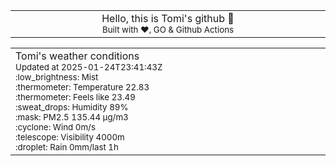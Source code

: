 
<div align="center">
<table>
<tbody>
<td align="center">
<img width="2000" height="0"><br>
Hello, this is Tomi's github 👋<br>
<sup>Built with ❤️, GO & Github Actions</sup><br>
<img width="2000" height="0">
</td>
</tbody>
</table>
</div>
<table>
<tbody>
<td align="left">
<img width="2000" height="0"><br>
Tomi's weather conditions<br>
<sup>Updated at 2025-01-24T23:41:43Z</sup><br>
<sup>:low_brightness: Mist</sup><br>
<sup>:thermometer: Temperature 22.83 </sup><br>
<sup>:thermometer: Feels like 23.49</sup><br>
<sup>:sweat_drops: Humidity 89%</sup><br>
<sup>:mask: PM2.5 135.44 μg/m3</sup><br>
<sup>:cyclone: Wind 0m/s </sup><br>
<sup>:telescope: Visibility 4000m </sup><br>
<sup>:droplet: Rain 0mm/last 1h </sup><br>
<img width="2000" height="0">
</td>
<td align="left">
<img width="2000" height="0"><br>
<br>
<img width="2000" height="0">
</td>
</tbody>
</table>
</div>
    